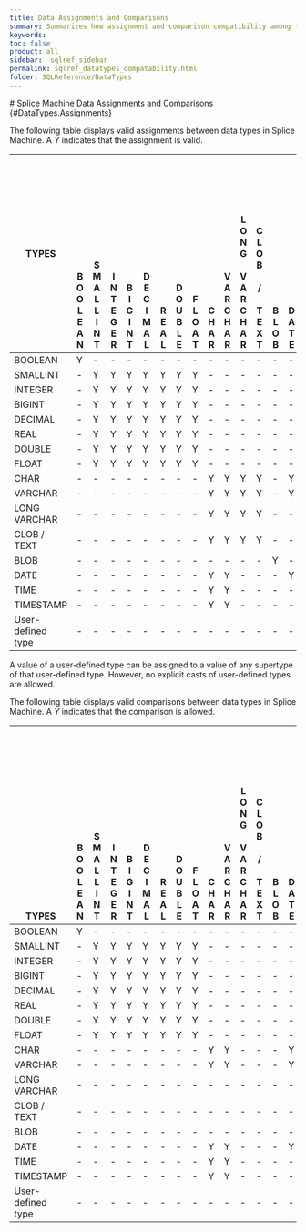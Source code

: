 ```yaml
---
title: Data Assignments and Comparisons
summary: Summarizes how assignment and comparison compatibility among the different SQL data types.
keywords:
toc: false
product: all
sidebar:  sqlref_sidebar
permalink: sqlref_datatypes_compatability.html
folder: SQLReference/DataTypes
---
```

<section>
<div class="TopicContent" data-swiftype-index="true" markdown="1">
# Splice Machine Data Assignments and Comparisons   {#DataTypes.Assignments}

The following table displays valid assignments between data types in
Splice Machine. A *Y* indicates that the assignment is valid.

<table summary="Summary of allowed data assignments and comparisons">
                <col />
                <col />
                <col />
                <col />
                <col />
                <col />
                <col />
                <col />
                <col />
                <col />
                <col />
                <col />
                <col style="width: 25px;" />
                <col />
                <col />
                <col />
                <col />
                <col />
                <thead>
                    <tr>
                        <th>TYPES</th>
                        <th style="vertical-align:bottom">B<br />O<br />O<br />L<br />E<br />A<br />N</th>
                        <th style="vertical-align:bottom">S<br />M<br />A<br />L<br />L<br />I<br />N<br />T</th>
                        <th style="vertical-align:bottom">I<br />N<br />T<br />E<br />G<br />E<br />R</th>
                        <th style="vertical-align:bottom">B<br />I<br />G<br />I<br />N<br />T</th>
                        <th style="vertical-align:bottom">D<br />E<br />C<br />I<br />M<br />A<br />L</th>
                        <th style="vertical-align:bottom">R<br />E<br />A<br />L</th>
                        <th style="vertical-align:bottom">D<br />O<br />U<br />B<br />L<br />E</th>
                        <th style="vertical-align:bottom">F<br />L<br />O<br />A<br />T</th>
                        <th style="vertical-align:bottom">C<br />H<br />A<br />R</th>
                        <th style="vertical-align:bottom">V<br />A<br />R<br />C<br />H<br />A<br />R</th>
                        <th style="vertical-align:bottom">L<br />O<br />N<br />G<br /><br />V<br />A<br />R<br />C<br />H<br />A<br />R</th>
                        <th style="vertical-align:bottom">C<br />L<br />O<br />B<br /><br />/ <br /><br />T<br />E<br />X<br />T</th>
                        <th style="vertical-align:bottom">B<br />L<br />O<br />B<br /></th>
                        <th style="vertical-align:bottom">D<br />A<br />T<br />E</th>
                        <th style="vertical-align:bottom">T<br />I<br />M<br />E</th>
                        <th style="vertical-align:bottom">T<br />I<br />M<br />E<br />S<br />T<br />A<br />M<br />P</th>
                        <th style="vertical-align:bottom">U<br />s<br />e<br />r<br />-<br />d<br />e<br />f<br />i<br />n<br />e<br />d<br /> <br />t<br />y<br />p<br />e</th>
                    </tr>
                </thead>
                <tbody>
                    <tr>
                        <td>BOOLEAN</td>
                        <td>Y</td>
                        <td>-</td>
                        <td>-</td>
                        <td>-</td>
                        <td>-</td>
                        <td>-</td>
                        <td>-</td>
                        <td>-</td>
                        <td>-</td>
                        <td>-</td>
                        <td>-</td>
                        <td>-</td>
                        <td>-</td>
                        <td>-</td>
                        <td>-</td>
                        <td>-</td>
                        <td>-</td>
                    </tr>
                    <tr>
                        <td>SMALLINT</td>
                        <td>-</td>
                        <td>Y</td>
                        <td>Y</td>
                        <td>Y</td>
                        <td>Y</td>
                        <td>Y</td>
                        <td>Y</td>
                        <td>Y</td>
                        <td>-</td>
                        <td>-</td>
                        <td>-</td>
                        <td>-</td>
                        <td>-</td>
                        <td>-</td>
                        <td>-</td>
                        <td>-</td>
                        <td>-</td>
                    </tr>
                    <tr>
                        <td>INTEGER</td>
                        <td>-</td>
                        <td>Y</td>
                        <td>Y</td>
                        <td>Y</td>
                        <td>Y</td>
                        <td>Y</td>
                        <td>Y</td>
                        <td>Y</td>
                        <td>-</td>
                        <td>-</td>
                        <td>-</td>
                        <td>-</td>
                        <td>-</td>
                        <td>-</td>
                        <td>-</td>
                        <td>-</td>
                        <td>-</td>
                    </tr>
                    <tr>
                        <td>BIGINT</td>
                        <td>-</td>
                        <td>Y</td>
                        <td>Y</td>
                        <td>Y</td>
                        <td>Y</td>
                        <td>Y</td>
                        <td>Y</td>
                        <td>Y</td>
                        <td>-</td>
                        <td>-</td>
                        <td>-</td>
                        <td>-</td>
                        <td>-</td>
                        <td>-</td>
                        <td>-</td>
                        <td>-</td>
                        <td>-</td>
                    </tr>
                    <tr>
                        <td>DECIMAL</td>
                        <td>-</td>
                        <td>Y</td>
                        <td>Y</td>
                        <td>Y</td>
                        <td>Y</td>
                        <td>Y</td>
                        <td>Y</td>
                        <td>Y</td>
                        <td>-</td>
                        <td>-</td>
                        <td>-</td>
                        <td>-</td>
                        <td>-</td>
                        <td>-</td>
                        <td>-</td>
                        <td>-</td>
                        <td>-</td>
                    </tr>
                    <tr>
                        <td>REAL</td>
                        <td>-</td>
                        <td>Y</td>
                        <td>Y</td>
                        <td>Y</td>
                        <td>Y</td>
                        <td>Y</td>
                        <td>Y</td>
                        <td>Y</td>
                        <td>-</td>
                        <td>-</td>
                        <td>-</td>
                        <td>-</td>
                        <td>-</td>
                        <td>-</td>
                        <td>-</td>
                        <td>-</td>
                        <td>-</td>
                    </tr>
                    <tr>
                        <td>DOUBLE</td>
                        <td>-</td>
                        <td>Y</td>
                        <td>Y</td>
                        <td>Y</td>
                        <td>Y</td>
                        <td>Y</td>
                        <td>Y</td>
                        <td>Y</td>
                        <td>-</td>
                        <td>-</td>
                        <td>-</td>
                        <td>-</td>
                        <td>-</td>
                        <td>-</td>
                        <td>-</td>
                        <td>-</td>
                        <td>-</td>
                    </tr>
                    <tr>
                        <td>FLOAT</td>
                        <td>-</td>
                        <td>Y</td>
                        <td>Y</td>
                        <td>Y</td>
                        <td>Y</td>
                        <td>Y</td>
                        <td>Y</td>
                        <td>Y</td>
                        <td>-</td>
                        <td>-</td>
                        <td>-</td>
                        <td>-</td>
                        <td>-</td>
                        <td>-</td>
                        <td>-</td>
                        <td>-</td>
                        <td>-</td>
                    </tr>
                    <tr>
                        <td>CHAR</td>
                        <td>-</td>
                        <td>-</td>
                        <td>-</td>
                        <td>-</td>
                        <td>-</td>
                        <td>-</td>
                        <td>-</td>
                        <td>-</td>
                        <td>Y</td>
                        <td>Y</td>
                        <td>Y</td>
                        <td>Y</td>
                        <td>-</td>
                        <td>Y</td>
                        <td>Y</td>
                        <td>Y</td>
                        <td>-</td>
                    </tr>
                    <tr>
                        <td>VARCHAR</td>
                        <td>-</td>
                        <td>-</td>
                        <td>-</td>
                        <td>-</td>
                        <td>-</td>
                        <td>-</td>
                        <td>-</td>
                        <td>-</td>
                        <td>Y</td>
                        <td>Y</td>
                        <td>Y</td>
                        <td>Y</td>
                        <td>-</td>
                        <td>Y</td>
                        <td>Y</td>
                        <td>Y</td>
                        <td>-</td>
                    </tr>
                    <tr>
                        <td>LONG VARCHAR</td>
                        <td>-</td>
                        <td>-</td>
                        <td>-</td>
                        <td>-</td>
                        <td>-</td>
                        <td>-</td>
                        <td>-</td>
                        <td>-</td>
                        <td>Y</td>
                        <td>Y</td>
                        <td>Y</td>
                        <td>Y</td>
                        <td>-</td>
                        <td>-</td>
                        <td>-</td>
                        <td>-</td>
                        <td>-</td>
                    </tr>
                    <tr>
                        <td>CLOB / TEXT</td>
                        <td>-</td>
                        <td>-</td>
                        <td>-</td>
                        <td>-</td>
                        <td>-</td>
                        <td>-</td>
                        <td>-</td>
                        <td>-</td>
                        <td>Y</td>
                        <td>Y</td>
                        <td>Y</td>
                        <td>Y</td>
                        <td>-</td>
                        <td>-</td>
                        <td>-</td>
                        <td>-</td>
                        <td>-</td>
                    </tr>
                    <tr>
                        <td>BLOB</td>
                        <td>-</td>
                        <td>-</td>
                        <td>-</td>
                        <td>-</td>
                        <td>-</td>
                        <td>-</td>
                        <td>-</td>
                        <td>-</td>
                        <td>-</td>
                        <td>-</td>
                        <td>-</td>
                        <td>-</td>
                        <td>Y</td>
                        <td>-</td>
                        <td>-</td>
                        <td>-</td>
                        <td>-</td>
                    </tr>
                    <tr>
                        <td>DATE</td>
                        <td>-</td>
                        <td>-</td>
                        <td>-</td>
                        <td>-</td>
                        <td>-</td>
                        <td>-</td>
                        <td>-</td>
                        <td>-</td>
                        <td>Y</td>
                        <td>Y</td>
                        <td>-</td>
                        <td>-</td>
                        <td>-</td>
                        <td>Y</td>
                        <td>-</td>
                        <td>-</td>
                        <td>-</td>
                    </tr>
                    <tr>
                        <td>TIME</td>
                        <td>-</td>
                        <td>-</td>
                        <td>-</td>
                        <td>-</td>
                        <td>-</td>
                        <td>-</td>
                        <td>-</td>
                        <td>-</td>
                        <td>Y</td>
                        <td>Y</td>
                        <td>-</td>
                        <td>-</td>
                        <td>-</td>
                        <td>-</td>
                        <td>Y</td>
                        <td>-</td>
                        <td>-</td>
                    </tr>
                    <tr>
                        <td>TIMESTAMP</td>
                        <td>-</td>
                        <td>-</td>
                        <td>-</td>
                        <td>-</td>
                        <td>-</td>
                        <td>-</td>
                        <td>-</td>
                        <td>-</td>
                        <td>Y</td>
                        <td>Y</td>
                        <td>-</td>
                        <td>-</td>
                        <td>-</td>
                        <td>-</td>
                        <td>-</td>
                        <td>Y</td>
                        <td>-</td>
                    </tr>
                    <tr>
                        <td>User-defined type</td>
                        <td>-</td>
                        <td>-</td>
                        <td>-</td>
                        <td>-</td>
                        <td>-</td>
                        <td>-</td>
                        <td>-</td>
                        <td>-</td>
                        <td>-</td>
                        <td>-</td>
                        <td>-</td>
                        <td>-</td>
                        <td>-</td>
                        <td>-</td>
                        <td>-</td>
                        <td>-</td>
                        <td>Y</td>
                    </tr>
                </tbody>
            </table>
A value of a user-defined type can be assigned to a value of any
supertype of that user-defined type. However, no explicit casts of
user-defined types are allowed.

The following table displays valid comparisons between data types in
Splice Machine. A *Y* indicates that the comparison is allowed.

<table summary="Summary of valid data type comparisons in Splice Machine">
                <col />
                <col />
                <col />
                <col />
                <col />
                <col />
                <col />
                <col />
                <col />
                <col />
                <col />
                <col />
                <col style="width: 25px;" />
                <col />
                <col />
                <col />
                <col />
                <col />
                <thead>
                    <tr>
                        <th style="vertical-align:bottom">TYPES</th>
                        <th style="vertical-align:bottom">B<br />O<br />O<br />L<br />E<br />A<br />N</th>
                        <th style="vertical-align:bottom">S<br />M<br />A<br />L<br />L<br />I<br />N<br />T</th>
                        <th style="vertical-align:bottom">I<br />N<br />T<br />E<br />G<br />E<br />R</th>
                        <th style="vertical-align:bottom">B<br />I<br />G<br />I<br />N<br />T</th>
                        <th style="vertical-align:bottom">D<br />E<br />C<br />I<br />M<br />A<br />L</th>
                        <th style="vertical-align:bottom">R<br />E<br />A<br />L</th>
                        <th style="vertical-align:bottom">D<br />O<br />U<br />B<br />L<br />E</th>
                        <th style="vertical-align:bottom">F<br />L<br />O<br />A<br />T</th>
                        <th style="vertical-align:bottom">C<br />H<br />A<br />R</th>
                        <th style="vertical-align:bottom">V<br />A<br />R<br />C<br />H<br />A<br />R</th>
                        <th style="vertical-align:bottom">L<br />O<br />N<br />G<br /><br />V<br />A<br />R<br />C<br />H<br />A<br />R</th>
                        <th style="vertical-align:bottom">C<br />L<br />O<br />B<br /><br />/ <br /><br />T<br />E<br />X<br />T</th>
                        <th style="vertical-align:bottom">B<br />L<br />O<br />B<br /></th>
                        <th style="vertical-align:bottom">D<br />A<br />T<br />E</th>
                        <th style="vertical-align:bottom">T<br />I<br />M<br />E</th>
                        <th style="vertical-align:bottom">T<br />I<br />M<br />E<br />S<br />T<br />A<br />M<br />P</th>
                        <th style="vertical-align:bottom">U<br />s<br />e<br />r<br />-<br />d<br />e<br />f<br />i<br />n<br />e<br />d<br /> <br />t<br />y<br />p<br />e</th>
                    </tr>
                </thead>
                <tbody>
                    <tr>
                        <td>BOOLEAN</td>
                        <td>Y</td>
                        <td>-</td>
                        <td>-</td>
                        <td>-</td>
                        <td>-</td>
                        <td>-</td>
                        <td>-</td>
                        <td>-</td>
                        <td>-</td>
                        <td>-</td>
                        <td>-</td>
                        <td>-</td>
                        <td>-</td>
                        <td>-</td>
                        <td>-</td>
                        <td>-</td>
                        <td>-</td>
                    </tr>
                    <tr>
                        <td>SMALLINT</td>
                        <td>-</td>
                        <td>Y</td>
                        <td>Y</td>
                        <td>Y</td>
                        <td>Y</td>
                        <td>Y</td>
                        <td>Y</td>
                        <td>Y</td>
                        <td>-</td>
                        <td>-</td>
                        <td>-</td>
                        <td>-</td>
                        <td>-</td>
                        <td>-</td>
                        <td>-</td>
                        <td>-</td>
                        <td>-</td>
                    </tr>
                    <tr>
                        <td>INTEGER</td>
                        <td>-</td>
                        <td>Y</td>
                        <td>Y</td>
                        <td>Y</td>
                        <td>Y</td>
                        <td>Y</td>
                        <td>Y</td>
                        <td>Y</td>
                        <td>-</td>
                        <td>-</td>
                        <td>-</td>
                        <td>-</td>
                        <td>-</td>
                        <td>-</td>
                        <td>-</td>
                        <td>-</td>
                        <td>-</td>
                    </tr>
                    <tr>
                        <td>BIGINT</td>
                        <td>-</td>
                        <td>Y</td>
                        <td>Y</td>
                        <td>Y</td>
                        <td>Y</td>
                        <td>Y</td>
                        <td>Y</td>
                        <td>Y</td>
                        <td>-</td>
                        <td>-</td>
                        <td>-</td>
                        <td>-</td>
                        <td>-</td>
                        <td>-</td>
                        <td>-</td>
                        <td>-</td>
                        <td>-</td>
                    </tr>
                    <tr>
                        <td>DECIMAL</td>
                        <td>-</td>
                        <td>Y</td>
                        <td>Y</td>
                        <td>Y</td>
                        <td>Y</td>
                        <td>Y</td>
                        <td>Y</td>
                        <td>Y</td>
                        <td>-</td>
                        <td>-</td>
                        <td>-</td>
                        <td>-</td>
                        <td>-</td>
                        <td>-</td>
                        <td>-</td>
                        <td>-</td>
                        <td>-</td>
                    </tr>
                    <tr>
                        <td>REAL</td>
                        <td>-</td>
                        <td>Y</td>
                        <td>Y</td>
                        <td>Y</td>
                        <td>Y</td>
                        <td>Y</td>
                        <td>Y</td>
                        <td>Y</td>
                        <td>-</td>
                        <td>-</td>
                        <td>-</td>
                        <td>-</td>
                        <td>-</td>
                        <td>-</td>
                        <td>-</td>
                        <td>-</td>
                        <td>-</td>
                    </tr>
                    <tr>
                        <td>DOUBLE</td>
                        <td>-</td>
                        <td>Y</td>
                        <td>Y</td>
                        <td>Y</td>
                        <td>Y</td>
                        <td>Y</td>
                        <td>Y</td>
                        <td>Y</td>
                        <td>-</td>
                        <td>-</td>
                        <td>-</td>
                        <td>-</td>
                        <td>-</td>
                        <td>-</td>
                        <td>-</td>
                        <td>-</td>
                        <td>-</td>
                    </tr>
                    <tr>
                        <td>FLOAT</td>
                        <td>-</td>
                        <td>Y</td>
                        <td>Y</td>
                        <td>Y</td>
                        <td>Y</td>
                        <td>Y</td>
                        <td>Y</td>
                        <td>Y</td>
                        <td>-</td>
                        <td>-</td>
                        <td>-</td>
                        <td>-</td>
                        <td>-</td>
                        <td>-</td>
                        <td>-</td>
                        <td>-</td>
                        <td>-</td>
                    </tr>
                    <tr>
                        <td>CHAR</td>
                        <td>-</td>
                        <td>-</td>
                        <td>-</td>
                        <td>-</td>
                        <td>-</td>
                        <td>-</td>
                        <td>-</td>
                        <td>-</td>
                        <td>Y</td>
                        <td>Y</td>
                        <td>-</td>
                        <td>-</td>
                        <td>-</td>
                        <td>Y</td>
                        <td>Y</td>
                        <td>Y</td>
                        <td>-</td>
                    </tr>
                    <tr>
                        <td>VARCHAR</td>
                        <td>-</td>
                        <td>-</td>
                        <td>-</td>
                        <td>-</td>
                        <td>-</td>
                        <td>-</td>
                        <td>-</td>
                        <td>-</td>
                        <td>Y</td>
                        <td>Y</td>
                        <td>-</td>
                        <td>-</td>
                        <td>-</td>
                        <td>Y</td>
                        <td>Y</td>
                        <td>Y</td>
                        <td>-</td>
                    </tr>
                    <tr>
                        <td>LONG VARCHAR</td>
                        <td>-</td>
                        <td>-</td>
                        <td>-</td>
                        <td>-</td>
                        <td>-</td>
                        <td>-</td>
                        <td>-</td>
                        <td>-</td>
                        <td>-</td>
                        <td>-</td>
                        <td>-</td>
                        <td>-</td>
                        <td>-</td>
                        <td>-</td>
                        <td>-</td>
                        <td>-</td>
                        <td>-</td>
                    </tr>
                    <tr>
                        <td>CLOB / TEXT</td>
                        <td>-</td>
                        <td>-</td>
                        <td>-</td>
                        <td>-</td>
                        <td>-</td>
                        <td>-</td>
                        <td>-</td>
                        <td>-</td>
                        <td>-</td>
                        <td>-</td>
                        <td>-</td>
                        <td>-</td>
                        <td>-</td>
                        <td>-</td>
                        <td>-</td>
                        <td>-</td>
                        <td>-</td>
                    </tr>
                    <tr>
                        <td>BLOB</td>
                        <td>-</td>
                        <td>-</td>
                        <td>-</td>
                        <td>-</td>
                        <td>-</td>
                        <td>-</td>
                        <td>-</td>
                        <td>-</td>
                        <td>-</td>
                        <td>-</td>
                        <td>-</td>
                        <td>-</td>
                        <td>-</td>
                        <td>-</td>
                        <td>-</td>
                        <td>-</td>
                        <td>-</td>
                    </tr>
                    <tr>
                        <td>DATE</td>
                        <td>-</td>
                        <td>-</td>
                        <td>-</td>
                        <td>-</td>
                        <td>-</td>
                        <td>-</td>
                        <td>-</td>
                        <td>-</td>
                        <td>Y</td>
                        <td>Y</td>
                        <td>-</td>
                        <td>-</td>
                        <td>-</td>
                        <td>Y</td>
                        <td>-</td>
                        <td>-</td>
                        <td>-</td>
                    </tr>
                    <tr>
                        <td>TIME</td>
                        <td>-</td>
                        <td>-</td>
                        <td>-</td>
                        <td>-</td>
                        <td>-</td>
                        <td>-</td>
                        <td>-</td>
                        <td>-</td>
                        <td>Y</td>
                        <td>Y</td>
                        <td>-</td>
                        <td>-</td>
                        <td>-</td>
                        <td>-</td>
                        <td>Y</td>
                        <td>-</td>
                        <td>-</td>
                    </tr>
                    <tr>
                        <td>TIMESTAMP</td>
                        <td>-</td>
                        <td>-</td>
                        <td>-</td>
                        <td>-</td>
                        <td>-</td>
                        <td>-</td>
                        <td>-</td>
                        <td>-</td>
                        <td>Y</td>
                        <td>Y</td>
                        <td>-</td>
                        <td>-</td>
                        <td>-</td>
                        <td>-</td>
                        <td>-</td>
                        <td>Y</td>
                        <td>-</td>
                    </tr>
                    <tr>
                        <td>User-defined type</td>
                        <td>-</td>
                        <td>-</td>
                        <td>-</td>
                        <td>-</td>
                        <td>-</td>
                        <td>-</td>
                        <td>-</td>
                        <td>-</td>
                        <td>-</td>
                        <td>-</td>
                        <td>-</td>
                        <td>-</td>
                        <td>-</td>
                        <td>-</td>
                        <td>-</td>
                        <td>-</td>
                        <td>-</td>
                    </tr>
                </tbody>
            </table>
</div>
</section>

